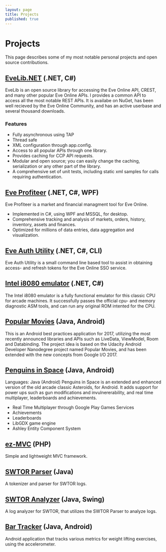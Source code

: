 ```yaml
---
layout: page
title: Projects
published: true
---
```

# Projects

This page describes some of my most notable personal projects and open source contributions.

## [EveLib.NET](https://github.com/ezet/evelib) (.NET, C#)

EveLib is an open source library for accessing the Eve Online API, CREST, and many other popular Eve Online APIs. I provides a common API to access all the most notable REST APIs.
It is availabe on NuGet, has been well recieved by the Eve Online Community, and has an active userbase and several thousand downloads.

### Features

* Fully asynchronous using TAP
* Thread safe
* XML configuration through app.config.
* Access to all popular APIs through one library.
* Provides caching for CCP API requests.
* Modular and open source; you can easily change the caching, serialization or any other part of the library.
* A comprehensive set of unit tests, including static xml samples for calls requiring authentication.

## [Eve Profiteer](https://github.com/ezet/eve-profiteer) (.NET, C#, WPF)

Eve Profiteer is a market and financial managment tool for Eve Online.

* Implemented in C#, using WPF and MSSQL, for desktop.
* Comprehensive tracking and analysis of markets, orders, history, inventory, assets and finances.
* Optimized for millions of data entries, data aggregation and visualization.

## [Eve Auth Utility](https://github.com/ezet/EveAuthUtility) (.NET, C#, CLI)

Eve Auth Utility is a small command line based tool to assist in obtaining access- and refresh tokens for the Eve Online SSO service.

## [Intel i8080 emulator](https://github.com/ezet/i8080-emulator) (.NET, C#)

The Intel i8080 emulator is a fully functional emulator for this classic CPU for arcade machines. It successfully passes the official cpu- and memory diagnostic ASM tools, and can run any original ROM intented for the CPU.

## [Popular Movies](https://github.com/ezet/popular-movies) (Java, Android)

This is an Android best practices application for 2017, utilizing the most recently announced libraries and APIs such as LiveData, ViewModel, Room and Databinding. The project idea is based on the Udacity Android Developer Nanodegree project named Popular Movies, and has been extended with the new concepts from Google I/O 2017.

## [Penguins in Space](https://github.com/ezet/penguins-in-space) (Java, Android)

Languages: Java (Android)
Penguins in Space is an extended and enhanced version of the old arcade classic Asteroids, for Android. It adds support for power ups such as gun modifications and invulnererability, and real time multiplayer, leaderboards and achievements.

* Real Time Multiplayer through Google Play Games Services
* Achievements
* Leaderboards
* LibGDX game engine
* Ashley Entity Component System

## [ez-MVC](https://github.com/ezet/ez-mvc) (PHP)

Simple and lightweight MVC framework.

## [SWTOR Parser](https://github.com/ezet/swtor-parser) (Java)

A tokenizer and parser for SWTOR logs.

## [SWTOR Analyzer](https://github.com/ezet/swtor-analyzer) (Java, Swing)

A log analyzer for SWTOR, that utilizes the SWTOR Parser to analyze logs.

## [Bar Tracker](https://github.com/ezet/bar-tracker) (Java, Android)

Android application that tracks various metrics for weight lifting exercises, using the accelerometer.